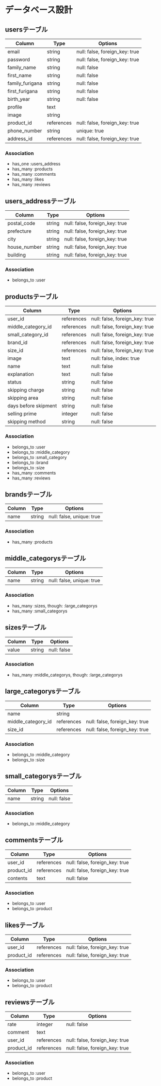 # データベース設計

## usersテーブル

|Column|Type|Options|
|------|----|-------|
|email|string|null: false, foreign_key: true|
|password|string|null: false, foreign_key: true|
|family_name|string|null: false|
|first_name|string|null: false|
|family_furigana|string|null: false|
|first_furigana|string|null: false|
|birth_year|string|null: false|
|profile|text||
|image|string||
|product_id|references|null: false, foreign_key: true|
|phone_number|string|unique: true|
|address_id|references|null: false, foreign_key: true|

### Association
- has_one :users_address
- has_many :products
- has_many :comments
- has_many :likes
- has_many :reviews


## users_addressテーブル

|Column|Type|Options|
|------|----|-------|
|postal_code|string|null: false, foreign_key: true|
|prefecture|string|null: false, foreign_key: true|
|city|string|null: false, foreign_key: true|
|house_number|string|null: false, foreign_key: true|
|building|string|null: false, foreign_key: true|

### Association
- belongs_to :user

## productsテーブル

|Column|Type|Options|
|------|----|-------|
|user_id|references|null: false, foreign_key: true|
|middle_category_id|references|null: false, foreign_key: true|
|small_category_id|references|null: false, foreign_key: true|
|brand_id|references|null: false, foreign_key: true|
|size_id|references|null: false, foreign_key: true|
|image|text|null: false, index: true|
|name|text|null: false|
|explanation|text|null: false|
|status|string|null: false|
|skipping charge|string|null: false|
|skipping area|string|null: false|
|days before skipment|string|null: false|
|selling prime|integer|null: false|
|skipping method|string|null: false|

### Association
- belongs_to :user
- belongs_to :middle_category
- belongs_to :small_category
- belongs_to :brand
- belongs_to :size
- has_many :comments
- has_many :reviews

## brandsテーブル

|Column|Type|Options|
|------|----|-------|
|name|string|null: false, unique: true|

### Association
- has_many :products


## middle_categorysテーブル

|Column|Type|Options|
|------|----|-------|
|name|string|null: false, unique: true|

### Association
- has_many :sizes, though: :large_categorys
- has_many :small_categorys


## sizesテーブル

|Column|Type|Options|
|------|----|-------|
|value|string|null: false|

### Association
- has_many :middle_categorys, though: :large_categorys


## large_categorysテーブル

|Column|Type|Options|
|------|----|-------|
|name|string||
|middle_category_id|references|null: false, foreign_key: true|
|size_id|references|null: false, foreign_key: true|

### Association
- belongs_to :middle_category
- belongs_to :size


## small_categorysテーブル

|Column|Type|Options|
|------|----|-------|
|name|string|null: false|

### Association
- belongs_to :middle_category


## commentsテーブル

|Column|Type|Options|
|------|----|-------|
|user_id|references|null: false, foreign_key: true|
|product_id|references|null: false, foreign_key: true|
|contents|text|null: false|

### Association
- belongs_to :user
- belongs_to :product


## likesテーブル

|Column|Type|Options|
|------|----|-------|
|user_id|references|null: false, foreign_key: true|
|product_id|references|null: false, foreign_key: true|

### Association
- belongs_to :user
- belongs_to :product


## reviewsテーブル

|Column|Type|Options|
|------|----|-------|
|rate|integer|null: false|
|comment|text||
|user_id|references|null: false, foreign_key: true|
|product_id|references|null: false, foreign_key: true|

### Association

- belongs_to :user
- belongs_to :product